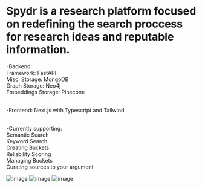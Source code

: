  # Spydr is a research platform focused on redefining the search proccess for research ideas and reputable information.
-Backend: <br>
     Framework: FastAPI<br>
     Misc. Storage: MongoDB<br>
     Graph Storage: Neo4j<br>
     Embeddings Storage: Pinecone<br><br>
     
-Frontend: Next.js with Typescript and Tailwind<br><br>

-Currently supporting: <br>
Semantic Search<br>
Keyword Search<br>
Creating Buckets<br>
Reliability Scoring<br>
Managing Buckets<br>
Curating sources to your argument<br>

![image](https://github.com/user-attachments/assets/6d385351-0c9d-46bc-a3db-02d6d85f6d7f)
![image](https://github.com/user-attachments/assets/cac2cfb7-58fd-4cb2-818c-992dee48be85)
![image](https://github.com/user-attachments/assets/970d6fa5-3f37-4715-a334-1f200761ec29)


